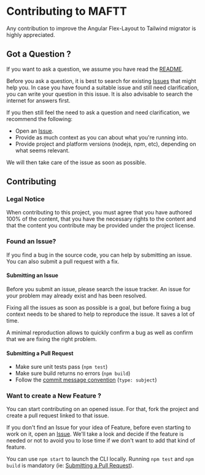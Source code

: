 # Contributing to MAFTT

Any contribution to improve the Angular Flex-Layout to Tailwind migrator is highly appreciated.

## Got a Question ?

If you want to ask a question, we assume you have read the [README](readme).

Before you ask a question, it is best to search for existing [Issues](/issues) that might help you. In case you have found a suitable issue and still need clarification, you can write your question in this issue. It is also advisable to search the internet for answers first.

If you then still feel the need to ask a question and need clarification, we recommend the following:

- Open an [Issue](/issues/new).
- Provide as much context as you can about what you're running into.
- Provide project and platform versions (nodejs, npm, etc), depending on what seems relevant.

We will then take care of the issue as soon as possible.

## Contributing

### Legal Notice
When contributing to this project, you must agree that you have authored 100% of the content, that you have the necessary rights to the content and that the content you contribute may be provided under the project license.

### Found an Issue?

If you find a bug in the source code, you can help by submitting an issue. You can also submit a pull request with a fix.

#### Submitting an Issue

Before you submit an issue, please search the issue tracker. An issue for your problem may already exist and has been resolved.

Fixing all the issues as soon as possible is a goal, but before fixing a bug context needs to be shared to help to reproduce the issue. It saves a lot of time.

A minimal reproduction allows to quickly confirm a bug as well as confirm that we are fixing the right problem.

#### Submitting a Pull Request

- Make sure unit tests pass (`npm test`)
- Make sure build returns no errors (`npm build`)
- Follow the [commit message convention](https://www.conventionalcommits.org/en/v1.0.0/) (`type: subject`)

### Want to create a New Feature ?

You can start contributing on an opened issue. For that, fork the project and create a pull request linked to that issue.

If you don't find an Issue for your idea of Feature, before even starting to work on it, open an [Issue](/issues/new). We'll take a look and decide if the feature is needed or not to avoid you to lose time if we don't want to add that kind of feature.

You can use `npm start` to launch the CLI locally. Running `npm test` and `npm build` is mandatory (ie: [Submitting a Pull Request](#submitting-a-pull-request)).
